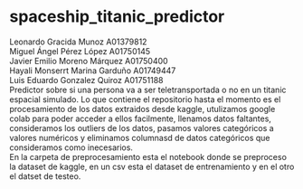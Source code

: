 # spaceship_titanic_predictor
Leonardo Gracida Munoz A01379812
<br>
Miguel Ángel Pérez López A01750145
<br>
Javier Emilio Moreno Márquez A01750400
<br>
Hayali Monserrt Marina Garduño A01749447
<br>
Luis Eduardo Gonzalez Quiroz A01751188
<br>
Predictor sobre si una persona va a ser teletransportada o no en un titanic espacial simulado.
Lo que contiene el repositorio hasta el momento es el procesamiento de los datos extraidos desde kaggle, utulizamos google colab para poder acceder a ellos facilmente, llenamos datos faltantes, consideramos los outliers de los datos, pasamos valores categóricos a valores numéricos y eliminamos columnasd de datos categóricos que consideramos como inecesarios.
<br>En la carpeta de preprocesamiento esta el notebook donde se preproceso la dataset de kaggle, en un csv esta el dataset de entrenamiento y en el otro el datset de testeo.
